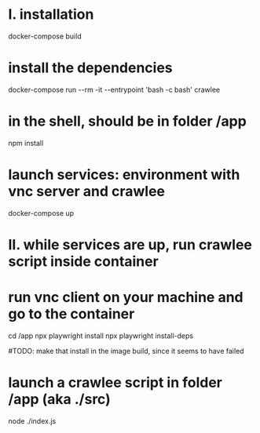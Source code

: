 # I. installation

docker-compose build

# install the dependencies

  docker-compose run --rm -it --entrypoint 'bash -c bash' crawlee
  # in the shell, should be in folder /app
  npm install

# launch services: environment with vnc server and crawlee
  docker-compose up


# II. while services are up, run crawlee script inside container
    
# run vnc client on your machine and go to the container

  cd /app
  npx playwright install
  npx playwright install-deps

#TODO: make that install in the image build, since it seems to have failed

# launch a crawlee script in folder /app (aka ./src)

  node ./index.js